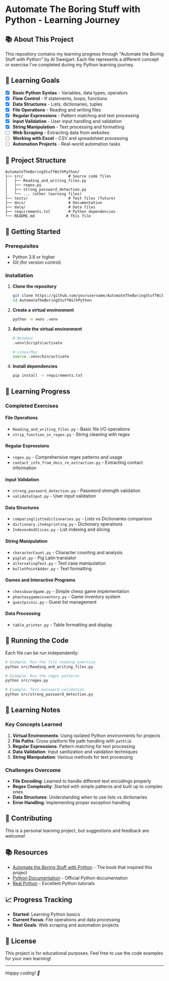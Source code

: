 # Automate The Boring Stuff with Python - Learning Journey

## 📚 About This Project

This repository contains my learning progress through "Automate the Boring Stuff with Python" by Al Sweigart. Each file represents a different concept or exercise I've completed during my Python learning journey.

## 🎯 Learning Goals

- [x] **Basic Python Syntax** - Variables, data types, operators
- [x] **Flow Control** - If statements, loops, functions
- [x] **Data Structures** - Lists, dictionaries, tuples
- [x] **File Operations** - Reading and writing files
- [x] **Regular Expressions** - Pattern matching and text processing
- [x] **Input Validation** - User input handling and validation
- [x] **String Manipulation** - Text processing and formatting
- [ ] **Web Scraping** - Extracting data from websites
- [ ] **Working with Excel** - CSV and spreadsheet processing
- [ ] **Automation Projects** - Real-world automation tasks

## 📁 Project Structure

```
AutomateTheBoringStuffWithPython/
├── src/                    # Source code files
│   ├── Reading_and_writing_files.py
│   ├── regex.py
│   ├── strong_password_detection.py
│   └── ... (other learning files)
├── tests/                  # Test files (future)
├── docs/                   # Documentation
├── data/                   # Data files
├── requirements.txt        # Python dependencies
└── README.md              # This file
```

## 🚀 Getting Started

### Prerequisites
- Python 3.8 or higher
- Git (for version control)

### Installation

1. **Clone the repository**
   ```bash
   git clone https://github.com/yourusername/AutomateTheBoringStuffWithPython.git
   cd AutomateTheBoringStuffWithPython
   ```

2. **Create a virtual environment**
   ```bash
   python -m venv .venv
   ```

3. **Activate the virtual environment**
   ```bash
   # Windows
   .venv\Scripts\activate
   
   # Linux/Mac
   source .venv/bin/activate
   ```

4. **Install dependencies**
   ```bash
   pip install -r requirements.txt
   ```

## 📖 Learning Progress

### Completed Exercises

#### **File Operations**
- `Reading_and_writing_files.py` - Basic file I/O operations
- `strip_function_in_regex.py` - String cleaning with regex

#### **Regular Expressions**
- `regex.py` - Comprehensive regex patterns and usage
- `contact_info_from_docs_re_extraction.py` - Extracting contact information

#### **Input Validation**
- `strong_password_detection.py` - Password strength validation
- `validateInput.py` - User input validation

#### **Data Structures**
- `comparinglisttodictionaries.py` - Lists vs Dictionaries comparison
- `dictionary.itemsprinting.py` - Dictionary operations
- `IndexesAndSlices.py` - List indexing and slicing

#### **String Manipulation**
- `characterCount.py` - Character counting and analysis
- `piglat.py` - Pig Latin translator
- `alternatingText.py` - Text case manipulation
- `bulletPointAdder.py` - Text formatting

#### **Games and Interactive Programs**
- `chessboardgame.py` - Simple chess game implementation
- `phantasygameinventory.py` - Game inventory system
- `guestpicnic.py` - Guest list management

#### **Data Processing**
- `table_printer.py` - Table formatting and display

## 🧪 Running the Code

Each file can be run independently:

```bash
# Example: Run the file reading exercise
python src/Reading_and_writing_files.py

# Example: Run the regex patterns
python src/regex.py

# Example: Test password validation
python src/strong_password_detection.py
```

## 📝 Learning Notes

### Key Concepts Learned

1. **Virtual Environments**: Using isolated Python environments for projects
2. **File Paths**: Cross-platform file path handling with `pathlib`
3. **Regular Expressions**: Pattern matching for text processing
4. **Data Validation**: Input sanitization and validation techniques
5. **String Manipulation**: Various methods for text processing

### Challenges Overcome

- **File Encoding**: Learned to handle different text encodings properly
- **Regex Complexity**: Started with simple patterns and built up to complex ones
- **Data Structures**: Understanding when to use lists vs dictionaries
- **Error Handling**: Implementing proper exception handling

## 🤝 Contributing

This is a personal learning project, but suggestions and feedback are welcome!

## 📚 Resources

- [Automate the Boring Stuff with Python](https://automatetheboringstuff.com/) - The book that inspired this project
- [Python Documentation](https://docs.python.org/) - Official Python documentation
- [Real Python](https://realpython.com/) - Excellent Python tutorials

## 📈 Progress Tracking

- **Started**: Learning Python basics
- **Current Focus**: File operations and data processing
- **Next Goals**: Web scraping and automation projects

## 📄 License

This project is for educational purposes. Feel free to use the code examples for your own learning!

---

*Happy coding! 🐍* 